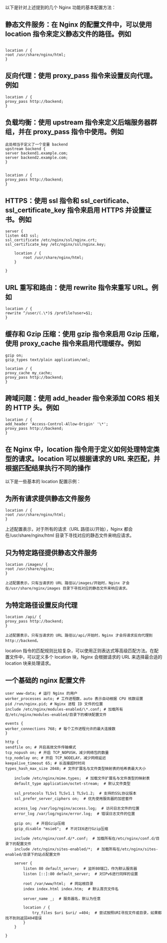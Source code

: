 以下是针对上述提到的几个 Nginx 功能的基本配置方法：

## 静态文件服务：在 Nginx 的配置文件中，可以使用 location 指令来定义静态文件的路径。例如

```

location / {
root /usr/share/nginx/html;
}
```

## 反向代理：使用 proxy_pass 指令来设置反向代理。例如

```
location / {
proxy_pass http://backend;
}
```

## 负载均衡：使用 upstream 指令来定义后端服务器群组，并在 proxy_pass 指令中使用。例如

```
此处相当于定义了一个变量 backend
upstream backend {
server backend1.example.com;
server backend2.example.com;
}


location / {
proxy_pass http://backend;
}
```

## HTTPS：使用 ssl 指令和 ssl_certificate、ssl_certificate_key 指令来启用 HTTPS 并设置证书。例如

```
server {
listen 443 ssl;
ssl_certificate /etc/nginx/ssl/nginx.crt;
ssl_certificate_key /etc/nginx/ssl/nginx.key;

    location / {
        root /usr/share/nginx/html;
    }

}
```

## URL 重写和路由：使用 rewrite 指令来重写 URL。例如

```
location / {
rewrite ^/user/(.\*)$ /profile?user=$1;
}
```

## 缓存和 Gzip 压缩：使用 gzip 指令来启用 Gzip 压缩，使用 proxy_cache 指令来启用代理缓存。例如

```
gzip on;
gzip_types text/plain application/xml;

location / {
proxy_cache my_cache;
proxy_pass http://backend;
}
```

## 跨域问题：使用 add_header 指令来添加 CORS 相关的 HTTP 头。例如

```
location / {
add_header 'Access-Control-Allow-Origin' '\*';
proxy_pass http://backend;
}
```

## 在 Nginx 中，location 指令用于定义如何处理特定类型的请求。location 可以根据请求的 URL 来匹配，并根据匹配结果执行不同的操作

以下是一些基本的 location 配置示例：

## 为所有请求提供静态文件服务

```
location / {
root /usr/share/nginx/html;
}
```

上述配置表示，对于所有的请求（URL 路径以/开始），Nginx 都会在/usr/share/nginx/html 目录下寻找对应的静态文件来响应请求。

## 只为特定路径提供静态文件服务

```
location /images/ {
root /usr/share/nginx;
}

上述配置表示，只有当请求的 URL 路径以/images/开始时，Nginx 才会在/usr/share/nginx/images 目录下寻找对应的静态文件来响应请求。
```

## 为特定路径设置反向代理

```
location /api/ {
proxy_pass http://backend;
}

上述配置表示，只有当请求的 URL 路径以/api/开始时，Nginx 才会将请求反向代理到 http://backend。
```

location 指令的匹配规则比较复杂，可以使用正则表达式等高级匹配方法。在配置文件中，可以定义多个 location 块，Nginx 会根据请求的 URL 来选择最合适的 location 块来处理请求。

## 一个基础的 nginx 配置文件

```
user www-data; # 运行 Nginx 的用户　
worker_processes auto; # 工作进程数，auto 表示自动根据 CPU 核数设置　
pid /run/nginx.pid; # Nginx 进程 ID 文件的位置　
include /etc/nginx/modules-enabled/\*.conf; # 加载所有在/etc/nginx/modules-enabled/目录下的模块配置文件

events {
worker_connections 768; # 每个工作进程允许的最大连接数　
}

http {
sendfile on; # 开启高效文件传输模式　
tcp_nopush on; # 开启 TCP_NOPUSH，减少网络包的数量　
tcp_nodelay on; # 开启 TCP_NODELAY，减少网络延迟　
keepalive_timeout 65; # 长连接超时时间　
types_hash_max_size 2048; # 文件扩展名与文件类型映射表的哈希表最大大小

    include /etc/nginx/mime.types;  # 加载文件扩展名与文件类型的映射表　
    default_type application/octet-stream;  # 默认文件类型　

    ssl_protocols TLSv1 TLSv1.1 TLSv1.2;  # 支持的SSL协议版本　
    ssl_prefer_server_ciphers on;  # 优先使用服务器的加密套件　

    access_log /var/log/nginx/access.log;  # 访问日志文件的位置　
    error_log /var/log/nginx/error.log;  # 错误日志文件的位置　

    gzip on;  # 开启Gzip压缩　
    gzip_disable "msie6";  # 不对IE6进行Gzip压缩　

    include /etc/nginx/conf.d/*.conf;  # 加载所有在/etc/nginx/conf.d/目录下的配置文件　
    include /etc/nginx/sites-enabled/*;  # 加载所有在/etc/nginx/sites-enabled/目录下的站点配置文件　

    server {
        listen 80 default_server;  # 监听80端口，作为默认服务器　
        listen [::]:80 default_server;  # 对IPv6进行同样的设置　

        root /var/www/html;  # 网站根目录　
        index index.html index.htm;  # 默认首页文件名　

        server_name _;  # 服务器名，默认为任意　

        location / {
            try_files $uri $uri/ =404;  # 尝试按照URI寻找文件或目录，如果都找不到则返回404错误　
        }
    }

}
```
